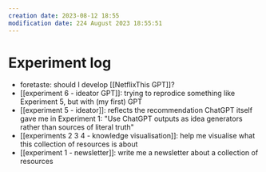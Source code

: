 ```yaml
---
creation date: 2023-08-12 18:55
modification date: 224 August 2023 18:55:51
---
```

# Experiment log 

* foretaste: should I develop [[NetflixThis GPT]]?
* [[experiment 6 - ideator GPT]]: trying to reprodice something like Experiment 5, but with (my first) GPT 
* [[experiment 5 - ideator]]: reflects the recommendation ChatGPT itself gave me in Experiment 1: "Use ChatGPT outputs as idea generators rather than sources of literal truth"
* [[experiments 2 3 4 - knowledge visualisation]]: help me visualise what this collection of resources is about
* [[experiment 1 - newsletter]]: write me a newsletter about a collection of resources